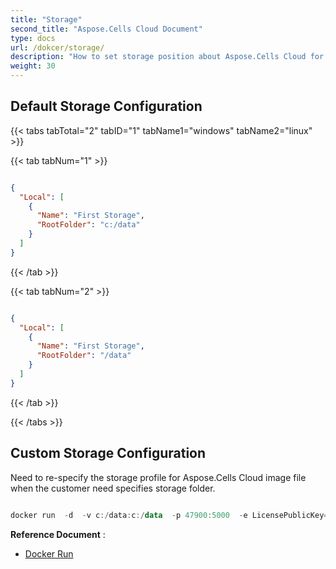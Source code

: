 ```yaml
---
title: "Storage"
second_title: "Aspose.Cells Cloud Document"
type: docs
url: /dokcer/storage/
description: "How to set storage position about Aspose.Cells Cloud for Docker."
weight: 30
---
```



## Default Storage Configuration ##

{{< tabs tabTotal="2" tabID="1" tabName1="windows" tabName2="linux" >}}

{{< tab tabNum="1" >}}

``` json

{
  "Local": [
    {
      "Name": "First Storage",
      "RootFolder": "c:/data"
    }
  ]
}
```

{{< /tab >}}

{{< tab tabNum="2" >}}

``` json

{
  "Local": [
    {
      "Name": "First Storage",
      "RootFolder": "/data"
    }
  ]
}

```

{{< /tab >}}

{{< /tabs >}}


## Custom Storage Configuration ##

Need to re-specify the storage profile for Aspose.Cells Cloud image file when the customer need specifies storage folder.

``` powershell

docker run  -d  -v c:/data:c:/data  -p 47900:5000  -e LicensePublicKey=LicensePublicKey	 -e LicensePrivateKey=LicensePrivateKey	 -e storagesCredentialsFilePath=c:/data/storageResource.json --name asposecellscloud aspose/cells-cloud:ltsc2019.21.6.0

```

**Reference Document** : 
  - [Docker Run]( https://docs.docker.com/engine/reference/commandline/run/)